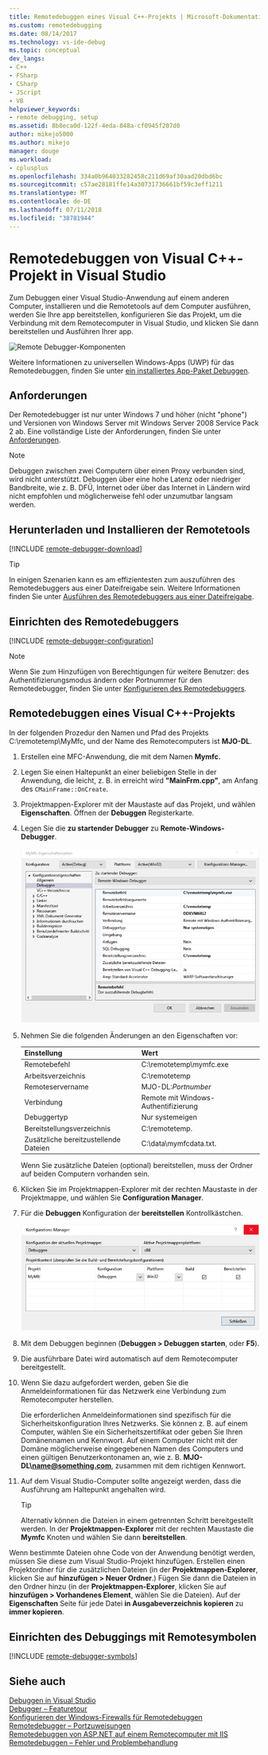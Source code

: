 ```yaml
---
title: Remotedebuggen eines Visual C++-Projekts | Microsoft-Dokumentation
ms.custom: remotedebugging
ms.date: 08/14/2017
ms.technology: vs-ide-debug
ms.topic: conceptual
dev_langs:
- C++
- FSharp
- CSharp
- JScript
- VB
helpviewer_keywords:
- remote debugging, setup
ms.assetid: 8b8eca0d-122f-4eda-848a-cf0945f207d0
author: mikejo5000
ms.author: mikejo
manager: douge
ms.workload:
- cplusplus
ms.openlocfilehash: 334a0b964033282458c211d69af30aad20dbd6bc
ms.sourcegitcommit: c57ae28181ffe14a30731736661bf59c3eff1211
ms.translationtype: MT
ms.contentlocale: de-DE
ms.lasthandoff: 07/11/2018
ms.locfileid: "38781944"
---
```

# <a name="remote-debugging-a-visual-c-project-in-visual-studio"></a>Remotedebuggen von Visual C++-Projekt in Visual Studio
Zum Debuggen einer Visual Studio-Anwendung auf einem anderen Computer, installieren und die Remotetools auf dem Computer ausführen, werden Sie Ihre app bereitstellen, konfigurieren Sie das Projekt, um die Verbindung mit dem Remotecomputer in Visual Studio, und klicken Sie dann bereitstellen und Ausführen Ihrer app.

![Remote Debugger-Komponenten](../debugger/media/remote-debugger-client-apps.png "Remote_debugger_components")

Weitere Informationen zu universellen Windows-Apps (UWP) für das Remotedebuggen, finden Sie unter [ein installiertes App-Paket Debuggen](debug-installed-app-package.md).

## <a name="requirements"></a>Anforderungen

Der Remotedebugger ist nur unter Windows 7 und höher (nicht "phone") und Versionen von Windows Server mit Windows Server 2008 Service Pack 2 ab. Eine vollständige Liste der Anforderungen, finden Sie unter [Anforderungen](../debugger/remote-debugging.md#requirements_msvsmon).

> [!NOTE]
> Debuggen zwischen zwei Computern über einen Proxy verbunden sind, wird nicht unterstützt. Debuggen über eine hohe Latenz oder niedriger Bandbreite, wie z. B. DFÜ, Internet oder über das Internet in Ländern wird nicht empfohlen und möglicherweise fehl oder unzumutbar langsam werden.
  
## <a name="download-and-install-the-remote-tools"></a>Herunterladen und Installieren der Remotetools

[!INCLUDE [remote-debugger-download](../debugger/includes/remote-debugger-download.md)]
  
> [!TIP]
> In einigen Szenarien kann es am effizientesten zum auszuführen des Remotedebuggers aus einer Dateifreigabe sein. Weitere Informationen finden Sie unter [Ausführen des Remotedebuggers aus einer Dateifreigabe](../debugger/remote-debugging.md#fileshare_msvsmon).
  
## <a name="BKMK_setup"></a> Einrichten des Remotedebuggers

[!INCLUDE [remote-debugger-configuration](../debugger/includes/remote-debugger-configuration.md)]

> [!NOTE]
> Wenn Sie zum Hinzufügen von Berechtigungen für weitere Benutzer: des Authentifizierungsmodus ändern oder Portnummer für den Remotedebugger, finden Sie unter [Konfigurieren des Remotedebuggers](../debugger/remote-debugging.md#configure_msvsmon).

## <a name="remote_cplusplus"></a> Remotedebuggen eines Visual C++-Projekts  
 In der folgenden Prozedur den Namen und Pfad des Projekts C:\remotetemp\MyMfc, und der Name des Remotecomputers ist **MJO-DL**.  
  
1.  Erstellen eine MFC-Anwendung, die mit dem Namen **Mymfc.**  
  
2.  Legen Sie einen Haltepunkt an einer beliebigen Stelle in der Anwendung, die leicht, z. B. in erreicht wird **"MainFrm.cpp"**, am Anfang des `CMainFrame::OnCreate`.  
  
3.  Projektmappen-Explorer mit der Maustaste auf das Projekt, und wählen **Eigenschaften**. Öffnen der **Debuggen** Registerkarte.  
  
4.  Legen Sie die **zu startender Debugger** zu **Remote-Windows-Debugger**.  
  
     ![RemoteDebuggingCPlus](../debugger/media/remotedebuggingcplus.png "RemoteDebuggingCPlus")  
  
5.  Nehmen Sie die folgenden Änderungen an den Eigenschaften vor:  
  
    |Einstellung|Wert|
    |-|-|  
    |Remotebefehl|C:\remotetemp\mymfc.exe|  
    |Arbeitsverzeichnis|C:\remotetemp|  
    |Remoteservername|MJO-DL:*Portnumber*|  
    |Verbindung|Remote mit Windows-Authentifizierung|  
    |Debuggertyp|Nur systemeigen|  
    |Bereitstellungsverzeichnis|C:\remotetemp.|  
    |Zusätzliche bereitzustellende Dateien|C:\data\mymfcdata.txt.|  
  
     Wenn Sie zusätzliche Dateien (optional) bereitstellen, muss der Ordner auf beiden Computern vorhanden sein.  
  
6.  Klicken Sie im Projektmappen-Explorer mit der rechten Maustaste in der Projektmappe, und wählen Sie **Configuration Manager**.  
  
7.  Für die **Debuggen** Konfiguration der **bereitstellen** Kontrollkästchen.  
  
     ![RemoteDebugCplusDeploy](../debugger/media/remotedebugcplusdeploy.png "RemoteDebugCplusDeploy")  
  
8.  Mit dem Debuggen beginnen (**Debuggen > Debuggen starten**, oder **F5**).  
  
9. Die ausführbare Datei wird automatisch auf dem Remotecomputer bereitgestellt.  
  
10. Wenn Sie dazu aufgefordert werden, geben Sie die Anmeldeinformationen für das Netzwerk eine Verbindung zum Remotecomputer herstellen.  
  
     Die erforderlichen Anmeldeinformationen sind spezifisch für die Sicherheitskonfiguration Ihres Netzwerks. Sie können z. B. auf einem Computer, wählen Sie ein Sicherheitszertifikat oder geben Sie Ihren Domänennamen und Kennwort. Auf einem Computer nicht mit der Domäne möglicherweise eingegebenen Namen des Computers und einen gültigen Benutzerkontonamen an, wie z. B. **MJO-DL\name@something.com**, zusammen mit dem richtigen Kennwort.  
  
11. Auf dem Visual Studio-Computer sollte angezeigt werden, dass die Ausführung am Haltepunkt angehalten wird.  
  
    > [!TIP]
    >  Alternativ können die Dateien in einem getrennten Schritt bereitgestellt werden. In der **Projektmappen-Explorer** mit der rechten Maustaste die **Mymfc** Knoten und wählen Sie dann **bereitstellen**.  
  
 Wenn bestimmte Dateien ohne Code von der Anwendung benötigt werden, müssen Sie diese zum Visual Studio-Projekt hinzufügen. Erstellen einen Projektordner für die zusätzlichen Dateien (in der **Projektmappen-Explorer**, klicken Sie auf **hinzufügen > Neuer Ordner**.) Fügen Sie dann die Dateien in den Ordner hinzu (in der **Projektmappen-Explorer**, klicken Sie auf **hinzufügen > Vorhandenes Element**, wählen Sie die Dateien). Auf der **Eigenschaften** Seite für jede Datei **in Ausgabeverzeichnis kopieren** zu **immer kopieren**.
  
## <a name="set-up-debugging-with-remote-symbols"></a>Einrichten des Debuggings mit Remotesymbolen 

[!INCLUDE [remote-debugger-symbols](../debugger/includes/remote-debugger-symbols.md)] 
  
## <a name="see-also"></a>Siehe auch  
 [Debuggen in Visual Studio](../debugger/index.md)  
 [Debugger – Featuretour](../debugger/debugger-feature-tour.md)   
 [Konfigurieren der Windows-Firewalls für Remotedebuggen](../debugger/configure-the-windows-firewall-for-remote-debugging.md)   
 [Remotedebugger – Portzuweisungen](../debugger/remote-debugger-port-assignments.md)   
 [Remotedebuggen von ASP.NET auf einem Remotecomputer mit IIS](../debugger/remote-debugging-aspnet-on-a-remote-iis-computer.md)  
 [Remotedebuggen – Fehler und Problembehandlung](../debugger/remote-debugging-errors-and-troubleshooting.md)
